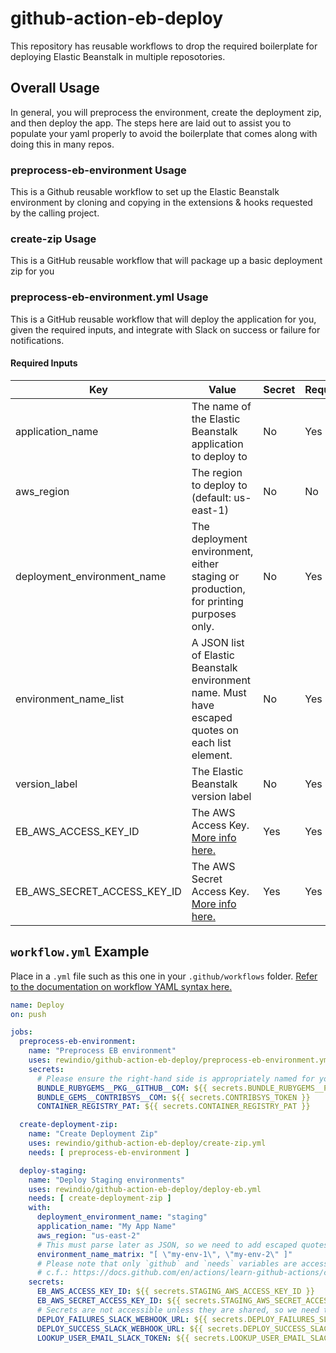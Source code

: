 # github-action-eb-deploy

This repository has reusable workflows to drop the required boilerplate for deploying Elastic Beanstalk in multiple reposotories.

## Overall Usage

In general, you will preprocess the environment, create the deployment zip, and then deploy the app. The steps here are laid out to assist you to populate your yaml properly to avoid the boilerplate that comes along with doing this in many repos.

### preprocess-eb-environment Usage

This is a Github reusable workflow to set up the Elastic Beanstalk environment by cloning and copying in the extensions & hooks requested by the calling project.

### create-zip Usage

This is a GitHub reusable workflow that will package up a basic deployment zip for you

### preprocess-eb-environment.yml Usage

This is a GitHub reusable workflow that will deploy the application for you, given the required inputs, and integrate with Slack on success or failure for notifications.

#### Required Inputs

| Key | Value | Secret | Required |
| ------------- | ------------- | ------------- | ------------- |
| application_name | The name of the Elastic Beanstalk application to deploy to | No | Yes |
| aws_region | The region to deploy to (default: us-east-1) | No | No |
| deployment_environment_name | The deployment environment, either staging or production, for printing purposes only. | No | Yes |
| environment_name_list | A JSON list of Elastic Beanstalk environment name. Must have escaped quotes on each list element. | No | Yes |
| version_label | The Elastic Beanstalk version label | No | Yes |
| EB_AWS_ACCESS_KEY_ID | The AWS Access Key. [More info here.](https://docs.aws.amazon.com/general/latest/gr/managing-aws-access-keys.html) | Yes | Yes |
| EB_AWS_SECRET_ACCESS_KEY_ID | The AWS Secret Access Key. [More info here.](https://docs.aws.amazon.com/general/latest/gr/managing-aws-access-keys.html) | Yes | Yes |

## `workflow.yml` Example

Place in a `.yml` file such as this one in your `.github/workflows` folder. [Refer to the documentation on workflow YAML syntax here.](https://help.github.com/en/articles/workflow-syntax-for-github-actions)

```yaml
name: Deploy
on: push

jobs:
  preprocess-eb-environment:
    name: "Preprocess EB environment"
    uses: rewindio/github-action-eb-deploy/preprocess-eb-environment.yml
    secrets:
      # Please ensure the right-hand side is appropriately named for your repo &/ env
      BUNDLE_RUBYGEMS__PKG__GITHUB__COM: ${{ secrets.BUNDLE_RUBYGEMS__PKG__GITHUB__COM }}
      BUNDLE_GEMS__CONTRIBSYS__COM: ${{ secrets.CONTRIBSYS_TOKEN }}
      CONTAINER_REGISTRY_PAT: ${{ secrets.CONTAINER_REGISTRY_PAT }}

  create-deployment-zip:
    name: "Create Deployment Zip"
    uses: rewindio/github-action-eb-deploy/create-zip.yml
    needs: [ preprocess-eb-environment ]

  deploy-staging:
    name: "Deploy Staging environments"
    uses: rewindio/github-action-eb-deploy/deploy-eb.yml
    needs: [ create-deployment-zip ]
    with:
      deployment_environment_name: "staging"
      application_name: "My App Name"
      aws_region: "us-east-2"
      # This must parse later as JSON, so we need to add escaped quotes on each element
      environment_name_matrix: "[ \"my-env-1\", \"my-env-2\" ]"
      # Please note that only `github` and `needs` variables are accessible here
      # c.f.: https://docs.github.com/en/actions/learn-github-actions/contexts#context-availability
    secrets:
      EB_AWS_ACCESS_KEY_ID: ${{ secrets.STAGING_AWS_ACCESS_KEY_ID }}
      EB_AWS_SECRET_ACCESS_KEY_ID: ${{ secrets.STAGING_AWS_SECRET_ACCESS_KEY_ID }}
      # Secrets are not accessible unless they are shared, so we need these three even though they are redundant
      DEPLOY_FAILURES_SLACK_WEBHOOK_URL: ${{ secrets.DEPLOY_FAILURES_SLACK_WEBHOOK_URL }}
      DEPLOY_SUCCESS_SLACK_WEBHOOK_URL: ${{ secrets.DEPLOY_SUCCESS_SLACK_WEBHOOK_URL }}
      LOOKUP_USER_EMAIL_SLACK_TOKEN: ${{ secrets.LOOKUP_USER_EMAIL_SLACK_TOKEN }}
